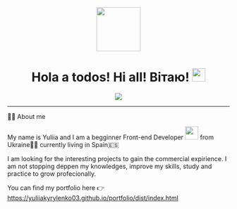 <div id="header" align="center">
  <img src="https://media.giphy.com/media/HscDLzkO8EOTmgkhQP/giphy.gif" width="100"/>
</div>

<h1 align="center">
  Hola a todos! Hi all! Вітаю!
  <img src="https://media.giphy.com/media/hvRJCLFzcasrR4ia7z/giphy.gif" width="30px"/>
</h1>

<div align="center">
  <img src="https://media.giphy.com/media/hpXdHPfFI5wTABdDx9/giphy.gif"/>
</div>

---


:woman_technologist: About me

My name is Yuliia and I am a begginner Front-end Developer <img src="https://media.giphy.com/media/DLz5I4BGyRSOlbSC3o/giphy.gif" width="30"/> from Ukraine:blue_heart::yellow_heart: currently living in Spain:es:

I am looking for the interesting projects to gain the commercial expirience. I am not stopping deppen my knowledges, improve my skills, study and practice to grow profecionally.

You can find my portfolio here :point_right:	 
<a>https://yuliiakyrylenko03.github.io/portfolio/dist/index.html</a>



